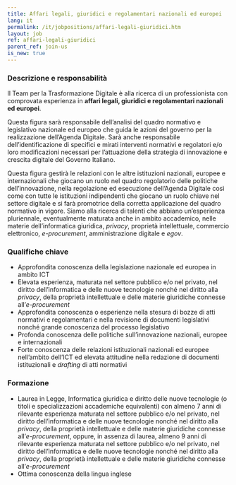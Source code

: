 ```yaml
---
title: Affari legali, giuridici e regolamentari nazionali ed europei
lang: it
permalink: /it/jobpositions/affari-legali-giuridici.htm
layout: job
ref: affari-legali-giuridici
parent_ref: join-us
is_new: true
---
```


### Descrizione e responsabilità
Il Team per la Trasformazione Digitale è alla ricerca di un professionista con comprovata esperienza in **affari legali, giuridici e regolamentari nazionali ed europei**.

Questa figura sarà responsabile dell’analisi del quadro normativo e legislativo nazionale ed europeo che guida le azioni del governo per la realizzazione dell’Agenda Digitale. Sarà anche responsabile dell’identificazione di specifici e mirati interventi normativi e regolatori e/o loro modificazioni necessari per l’attuazione della strategia di innovazione e crescita digitale del Governo Italiano.

Questa figura gestirà le relazioni con le altre istituzioni nazionali, europee e internazionali che giocano un ruolo nel quadro regolatorio delle politiche dell’innovazione, nella regolazione ed esecuzione dell’Agenda Digitale così come con tutte le istituzioni indipendenti che giocano un ruolo chiave nel settore digitale e si farà promotrice della corretta applicazione del quadro normativo in vigore. 
Siamo alla ricerca di talenti che abbiano un’esperienza pluriennale, eventualmente maturata anche in ambito accademico, nelle materie dell’informatica giuridica, *privacy*, proprietà intellettuale, commercio elettronico, *e-procurement*, amministrazione digitale e *egov*.



### Qualifiche chiave
- Approfondita conoscenza della legislazione nazionale ed europea in ambito ICT
- Elevata esperienza, maturata nel settore pubblico e/o nel privato, nel diritto dell’informatica e delle nuove tecnologie nonché nel diritto alla *privacy*, della proprietà intellettuale e delle materie giuridiche connesse all’*e-procurement* 
- Approfondita conoscenza o esperienze nella stesura di bozze di atti normativi e regolamentari e nella revisione di documenti legislativi nonché grande conoscenza del processo legislativo
- Profonda conoscenza delle politiche sull’innovazione nazionali, europee e internazionali
- Forte conoscenza delle relazioni istituzionali nazionali ed europee nell’ambito dell’ICT ed elevata attitudine nella redazione di documenti istituzionali e *drafting* di atti normativi


### Formazione
- Laurea in Legge, Informatica giuridica e diritto delle nuove tecnologie (o titoli e specializzazioni accademiche equivalenti) con almeno 7 anni di rilevante esperienza maturata nel settore pubblico e/o nel privato, nel diritto dell’informatica e delle nuove tecnologie nonché nel diritto alla *privacy*, della proprietà intellettuale e delle materie giuridiche connesse all’*e-procurement*, oppure, in assenza di laurea, almeno 9 anni di rilevante esperienza maturata nel settore pubblico e/o nel privato, nel diritto dell’informatica e delle nuove tecnologie nonché nel diritto alla *privacy*, della proprietà intellettuale e delle materie giuridiche connesse all’*e-procurement*  
- Ottima conoscenza della lingua inglese



